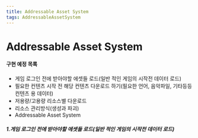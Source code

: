 ```yaml
---
title: Addressable Asset System
tags: AddressableAssetSystem
---
```


# Addressable Asset System
#### 구현 예정 목록
- 게임 로그인 전에 받아야할 에셋들 로드(일반 적인 게임의 시작전 데이터 로드)
- 필요한 컨텐츠 시작 전 해당 컨텐츠 다운로드 하기(필요한 언어, 음악파일, 기타등등 컨텐츠 용 데이터)
- 저용량/고용량 리소스별 다운로드
- 리소스 관리방식(생성과 파괴)
- Addressable Asset System

##### 1.게임 로그인 전에 받아야할 에셋들 로드(일반 적인 게임의 시작전 데이터 로드)
